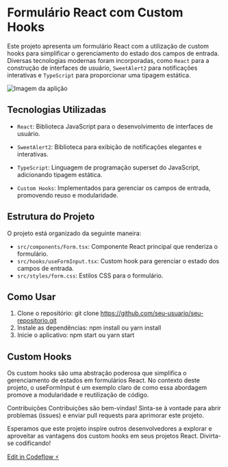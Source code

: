 # Formulário React com Custom Hooks

Este projeto apresenta um formulário React com a utilização de custom hooks para simplificar o gerenciamento do estado dos campos de entrada. Diversas tecnologias modernas foram incorporadas, como `React` para a construção de interfaces de usuário, `SweetAlert2` para notificações interativas e `TypeScript` para proporcionar uma tipagem estática.

![Imagem da aplição](https://media.licdn.com/dms/image/D4E22AQHBaKL67oeIHA/feedshare-shrink_800/0/1700237970342?e=1703116800&v=beta&t=A7-3zA7AOy8_a4Wz81S78KyySIPkmdLJg6HAJONsKos)

## Tecnologias Utilizadas
- `React`: Biblioteca JavaScript para o desenvolvimento de interfaces de usuário.

- `SweetAlert2`: Biblioteca para exibição de notificações elegantes e interativas.

- `TypeScript`: Linguagem de programação superset do JavaScript, adicionando tipagem estática.

- `Custom Hooks`: Implementados para gerenciar os campos de entrada, promovendo reuso e modularidade.

## Estrutura do Projeto

O projeto está organizado da seguinte maneira:

- `src/components/Form.tsx`: Componente React principal que renderiza o formulário.
- `src/hooks/useFormInput.tsx`: Custom hook para gerenciar o estado dos campos de entrada.
- `src/styles/form.css`: Estilos CSS para o formulário.

## Como Usar
1. Clone o repositório: git clone https://github.com/seu-usuario/seu-repositorio.git
2. Instale as dependências: npm install ou yarn install
3. Inicie o aplicativo: npm start ou yarn start

## Custom Hooks
Os custom hooks são uma abstração poderosa que simplifica o gerenciamento de estados em formulários React. No contexto deste projeto, o useFormInput é um exemplo claro de como essa abordagem promove a modularidade e reutilização de código.

Contribuições
Contribuições são bem-vindas! Sinta-se à vontade para abrir problemas (issues) e enviar pull requests para aprimorar este projeto.

Esperamos que este projeto inspire outros desenvolvedores a explorar e aproveitar as vantagens dos custom hooks em seus projetos React. Divirta-se codificando!


[Edit in Codeflow ⚡️](https://stackblitz.com/~/github.com/thercistenesPereira/first-exercise-custom-hooks-react)
